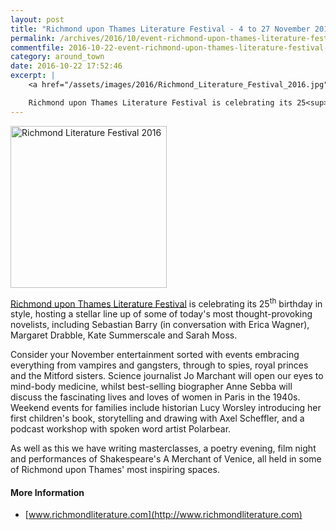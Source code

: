 ```yaml
---
layout: post
title: "Richmond upon Thames Literature Festival - 4 to 27 November 2016"
permalink: /archives/2016/10/event-richmond-upon-thames-literature-festival-2016.html
commentfile: 2016-10-22-event-richmond-upon-thames-literature-festival-2016
category: around_town
date: 2016-10-22 17:52:46
excerpt: |
    <a href="/assets/images/2016/Richmond_Literature_Festival_2016.jpg" title="See larger version of - Richmond Literature Festival 2016"><img src="/assets/images/2016/Richmond_Literature_Festival_2016_thumb.jpg" width="150" alt="Richmond Literature Festival 2016" class="right" /></a>

    Richmond upon Thames Literature Festival is celebrating its 25<sup>th</sup> birthday in style, hosting a stellar line up of some of today's most thought-provoking novelists, including Sebastian Barry (in conversation with Erica Wagner), Margaret Drabble, Kate Summerscale and Sarah Moss.
---
```


<a href="/assets/images/2016/Richmond_Literature_Festival_2016.jpg" title="See larger version of - Richmond Literature Festival 2016"><img src="/assets/images/2016/Richmond_Literature_Festival_2016_thumb.jpg" width="250" height="259" alt="Richmond Literature Festival 2016" class="right" /></a>

[Richmond upon Thames Literature Festival](https://stmargarets.london/directory/art/200610191449) is celebrating its 25<sup>th</sup> birthday in style, hosting a stellar line up of some of today's most thought-provoking novelists, including Sebastian Barry (in conversation with Erica Wagner), Margaret Drabble, Kate Summerscale and Sarah Moss.

Consider your November entertainment sorted with events embracing everything from vampires and gangsters, through to spies, royal princes and the Mitford sisters. Science journalist Jo Marchant will open our eyes to mind-body medicine, whilst best-selling biographer Anne Sebba will discuss the fascinating lives and loves of women in Paris in the 1940s. Weekend events for families include historian Lucy Worsley introducing her first children's book, storytelling and drawing with Axel Scheffler, and a podcast workshop with spoken word artist Polarbear.

As well as this we have writing masterclasses, a poetry evening, film night and performances of Shakespeare's A Merchant of Venice, all held in some of Richmond upon Thames' most inspiring spaces.

#### More Information

-   [www.richmondliterature.com](http://www.richmondliterature.com)
